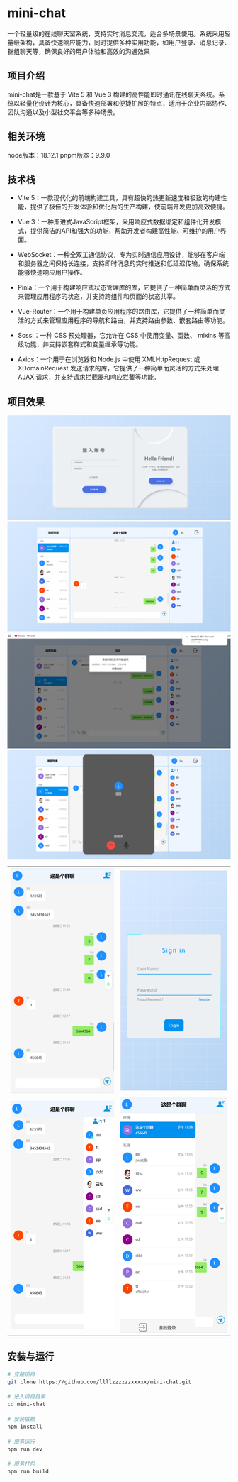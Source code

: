 # mini-chat
一个轻量级的在线聊天室系统，支持实时消息交流，适合多场景使用。系统采用轻量级架构，具备快速响应能力，同时提供多种实用功能，如用户登录、消息记录、群组聊天等，确保良好的用户体验和高效的沟通效果
## 项目介绍
mini-chat是一款基于 Vite 5 和 Vue 3 构建的高性能即时通讯在线聊天系统。系统以轻量化设计为核心，具备快速部署和便捷扩展的特点，适用于企业内部协作、团队沟通以及小型社交平台等多种场景。
## 相关环境
node版本：18.12.1
pnpm版本：9.9.0
## 技术栈

- Vite 5：一款现代化的前端构建工具，具有超快的热更新速度和极致的构建性能，提供了极佳的开发体验和优化后的生产构建，使前端开发更加高效便捷。

- Vue 3：一种渐进式JavaScript框架，采用响应式数据绑定和组件化开发模式，提供简洁的API和强大的功能，帮助开发者构建高性能、可维护的用户界面。

- WebSocket：一种全双工通信协议，专为实时通信应用设计，能够在客户端和服务器之间保持长连接，支持即时消息的实时推送和低延迟传输，确保系统能够快速响应用户操作。

- Pinia：一个用于构建响应式状态管理库的库，它提供了一种简单而灵活的方式来管理应用程序的状态，并支持跨组件和页面的状态共享。

- Vue-Router：一个用于构建单页应用程序的路由库，它提供了一种简单而灵活的方式来管理应用程序的导航和路由，并支持路由参数、嵌套路由等功能。

- Scss:：一种 CSS 预处理器，它允许在 CSS 中使用变量、函数、 mixins 等高级功能，并支持嵌套样式和变量继承等功能。

- Axios：一个用于在浏览器和 Node.js 中使用 XMLHttpRequest 或 XDomainRequest 发送请求的库，它提供了一种简单而灵活的方式来处理 AJAX 请求，并支持请求拦截器和响应拦截等功能。

## 项目效果
<table>
    <tr>
        <img src=".github\loginPage.png">
        <img src=".github\chatPage.png">
        <img src=".github\sendFile.png">
        <img src=".github\videoChat.png">
    </tr>
    <tr>
        <td><img src=".github\chatPageMobile.png"></td>
        <td><img src=".github\loginPageMobile.png"></td>
    </tr>
    <tr>
        <td><img src=".github\groupList.png"></td>
        <td><img src=".github\chatList.png"></td>
    </tr>
</table>

## 安装与运行
```bash
# 克隆项目
git clone https://github.com/llllzzzzzzxxxxx/mini-chat.git

# 进入项目目录
cd mini-chat

# 安装依赖
npm install

# 服务运行
npm run dev

# 服务打包
npm run build
```